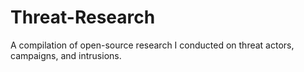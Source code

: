 # Threat-Research
A compilation of open-source research I conducted on threat actors, campaigns, and intrusions.
